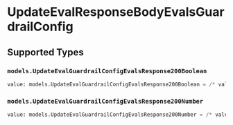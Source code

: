 # UpdateEvalResponseBodyEvalsGuardrailConfig


## Supported Types

### `models.UpdateEvalGuardrailConfigEvalsResponse200Boolean`

```python
value: models.UpdateEvalGuardrailConfigEvalsResponse200Boolean = /* values here */
```

### `models.UpdateEvalGuardrailConfigEvalsResponse200Number`

```python
value: models.UpdateEvalGuardrailConfigEvalsResponse200Number = /* values here */
```

